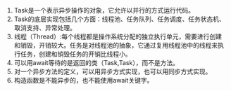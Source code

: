 1. Task是一个表示异步操作的对象，它允许以并行的方式运行代码。
2. Task的底层实现包括几个方面：线程池、任务队列、任务调度、任务状态机、取消支持、异常处理。
3. 线程（Thread）:每个线程都是操作系统分配的独立执行单元，需要进行创建和销毁，开销较大。任务是对线程池的抽象，它通过复用线程池中的线程来执行任务，创建和销毁任务的开销比线程小。
4. 可以用await等待的是返回的类（Task,Task<T>），而不是方法。
5. 对一个异步方法的定义，可以用异步方式实现，也可以用同步方式实现。
6. 构造函数是不能异步的，也不能使用await关键字。
